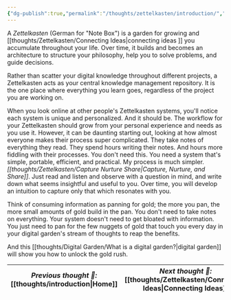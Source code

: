 ```yaml
---
{"dg-publish":true,"permalink":"/thoughts/zettelkasten/introduction/","title":"Zettelkasten Introduction","tags":["zettelkasten","to_refactor"],"created":"2025-08-26T19:47:38.180+01:00","updated":"2025-08-30T07:59:40.296+01:00"}
---
```


A *Zettelkasten* (German for "Note Box") is a garden for growing and [[thoughts/Zettelkasten/Connecting Ideas\|connecting ideas ]] you accumulate throughout your life. Over time, it builds and becomes an architecture to structure your philosophy, help you to solve problems, and guide decisions.

Rather than scatter your digital knowledge throughout different projects, a Zettelkasten acts as your central knowledge management repository. It is the one place where everything you learn goes, regardless of the project you are working on.

When you look online at other people's Zettelkasten systems, you'll notice each system is unique and personalized. And it should be. The workflow for your Zettelkasten should grow from your personal experience and needs as you use it. However, it can be daunting starting out, looking at how almost everyone makes their process super complicated. They take notes of everything they read. They spend hours writing their notes. And hours more fiddling with their processes. You don't need this. You need a system that's simple, portable, efficient, and practical. My process is much simpler. *[[thoughts/Zettelkasten/Capture Nurture Share\|Capture, Nurture, and Share]]*. Just read and listen and observe with a question in mind, and write down what seems insightful and useful to you. Over time, you will develop an intuition to capture only that which resonates with you.

Think of consuming information as panning for gold; the more you pan, the more small amounts of gold build in the pan. You don't need to take notes on everything. Your system doesn't need to get bloated with information. You just need to pan for the few nuggets of gold that touch you every day in your digital garden's stream of thoughts to reap the benefits.

And this [[thoughts/Digital Garden/What is a digital garden?\|digital garden]] will show you how to unlock the gold rush.

| *Previous thought 💭:* [[thoughts/introduction\|Home]] | *Next thought 💭:* [[thoughts/Zettelkasten/Connecting Ideas\|Connecting Ideas]] |
| -------------------------------------------------- | --------------------------------------------------------------------------- |
